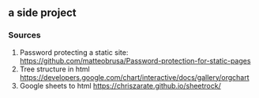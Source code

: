 ## a side project


### Sources
1. Password protecting a static site: https://github.com/matteobrusa/Password-protection-for-static-pages
2. Tree structure in html https://developers.google.com/chart/interactive/docs/gallery/orgchart
3. Google sheets to html https://chriszarate.github.io/sheetrock/
